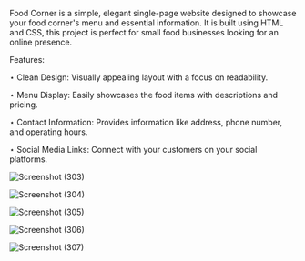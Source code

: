 Food Corner is a simple, elegant single-page website designed to showcase your food corner's menu and essential information.
It is built using HTML and CSS, this project is perfect for small food businesses looking for an online presence.

Features:

⋆ Clean Design: Visually appealing layout with a focus on readability.

⋆ Menu Display: Easily showcases the food items with descriptions and pricing.

⋆ Contact Information: Provides information like address, phone number, and operating hours.

⋆ Social Media Links: Connect with your customers on your social platforms.



![Screenshot (303)](https://github.com/user-attachments/assets/9b1e3c4c-95c2-47e5-99cd-1ebc925637ad)




![Screenshot (304)](https://github.com/user-attachments/assets/e34af211-a2a1-4c8c-9679-e3e7dee6630f)




![Screenshot (305)](https://github.com/user-attachments/assets/3fd56bd7-0aff-40f9-8549-7257e6ebde32)




![Screenshot (306)](https://github.com/user-attachments/assets/77430a82-c7a5-4375-b4ae-baca8e9943b1)




![Screenshot (307)](https://github.com/user-attachments/assets/02787b82-26ae-442b-8b09-d42c1b81ad9f)
